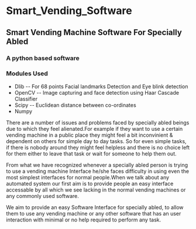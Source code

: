 # Smart_Vending_Software
## Smart Vending Machine Software For Specially Abled
### A python based software 
### Modules Used
- Dlib   -- For 68 points Facial landmarks Detection and Eye blink detection
- OpenCV -- Image capturing and face detection using Haar Cascade Classifier  
- Scipy  -- Euclidean distance between co-ordinates 
- Numpy 

There are a number of issues and problems faced by specially abled beings due to which they feel alienated.For example if they want to use a certain vending machine in a public place they might feel a bit inconvinient & dependent on others for simple day to day tasks. So for even simple tasks, if there is nobody around they might feel helpless and there is no choice left for them either to leave that task or wait for someone to help them out.

From what we have recognized whenever a specially abled person is trying to use a vending machine Interface he/she faces difficulty in using even the most simplest interfaces for normal people.When we talk about any automated system our first aim is to provide people an easy interface accessable by all which we see lacking in the normal vending machines or any commonly used software.

We aim to provide an easy Software Interface for specially abled, to allow them to use any vending machine or any other software that has an user interaction with minimal or no help required to perform any task.
      
